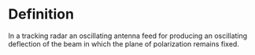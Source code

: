 # Definition

In a tracking radar an oscillating antenna feed for producing an
oscillating deflection of the beam in which the plane of polarization
remains fixed.
